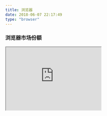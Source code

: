 ```yaml
---
title: 浏览器
date: 2018-06-07 22:17:49
type: "browser"
---
```

### 浏览器市场份额
<iframe id=""
    title=""
    width="300"
    height="200"
    src="https://tongji.baidu.com/research/site?source=index#browser">
</iframe>
